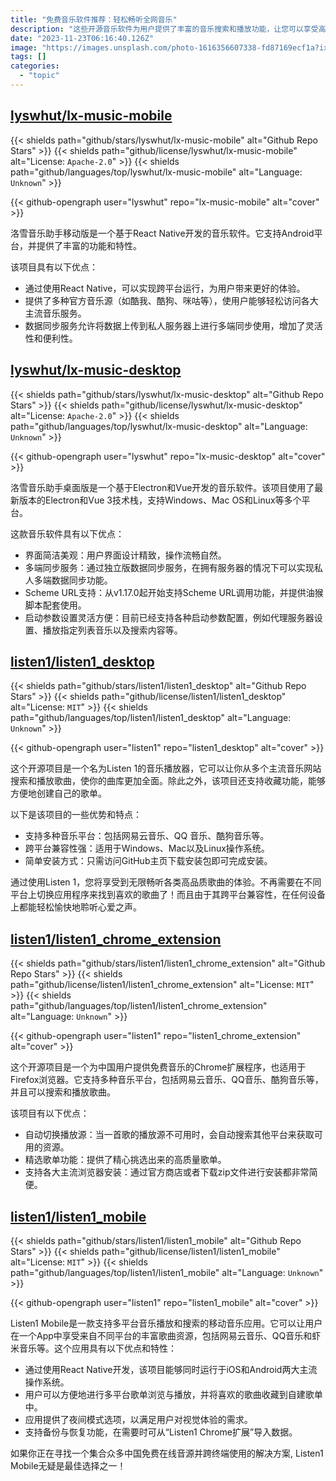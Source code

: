 ```yaml
---
title: "免费音乐软件推荐：轻松畅听全网音乐"
description: "这些开源音乐软件为用户提供了丰富的音乐搜索和播放功能，让您可以享受高品质的音乐畅听体验。它们支持多种音乐平台，如网易云音乐、QQ音乐、酷狗音乐等，同时提供了自动切换播放源、精选歌单、数据同步等实用功能。选择这些项目，您将能够轻松搜索、播放和收藏喜爱的音乐。"
date: "2023-11-23T06:16:40.126Z"
image: "https://images.unsplash.com/photo-1616356607338-fd87169ecf1a?ixid=M3w0NjYxMjd8MHwxfGFsbHx8fHx8fHx8fDE2ODc3MDg1MDB8&ixlib=rb-4.0.3"
tags: []
categories:
  - "topic"
---
```


## [lyswhut/lx-music-mobile](https://github.com/lyswhut/lx-music-mobile)

{{< shields path="github/stars/lyswhut/lx-music-mobile" alt="Github Repo Stars" >}} {{< shields path="github/license/lyswhut/lx-music-mobile" alt="License: `Apache-2.0`" >}} {{< shields path="github/languages/top/lyswhut/lx-music-mobile" alt="Language: `Unknown`" >}}

{{< github-opengraph user="lyswhut" repo="lx-music-mobile" alt="cover" >}}

洛雪音乐助手移动版是一个基于React Native开发的音乐软件。它支持Android平台，并提供了丰富的功能和特性。

该项目具有以下优点：

- 通过使用React Native，可以实现跨平台运行，为用户带来更好的体验。
- 提供了多种官方音乐源（如酷我、酷狗、咪咕等），使用户能够轻松访问各大主流音乐服务。
- 数据同步服务允许将数据上传到私人服务器上进行多端同步使用，增加了灵活性和便利性。
  
## [lyswhut/lx-music-desktop](https://github.com/lyswhut/lx-music-desktop)

{{< shields path="github/stars/lyswhut/lx-music-desktop" alt="Github Repo Stars" >}} {{< shields path="github/license/lyswhut/lx-music-desktop" alt="License: `Apache-2.0`" >}} {{< shields path="github/languages/top/lyswhut/lx-music-desktop" alt="Language: `Unknown`" >}}

{{< github-opengraph user="lyswhut" repo="lx-music-desktop" alt="cover" >}}

洛雪音乐助手桌面版是一个基于Electron和Vue开发的音乐软件。该项目使用了最新版本的Electron和Vue 3技术栈，支持Windows、Mac OS和Linux等多个平台。

这款音乐软件具有以下优点：

- 界面简洁美观：用户界面设计精致，操作流畅自然。
- 多端同步服务：通过独立版数据同步服务，在拥有服务器的情况下可以实现私人多端数据同步功能。
- Scheme URL支持：从v1.17.0起开始支持Scheme URL调用功能，并提供油猴脚本配套使用。
- 启动参数设置灵活方便：目前已经支持各种启动参数配置，例如代理服务器设置、播放指定列表音乐以及搜索内容等。
  
## [listen1/listen1_desktop](https://github.com/listen1/listen1_desktop)

{{< shields path="github/stars/listen1/listen1_desktop" alt="Github Repo Stars" >}} {{< shields path="github/license/listen1/listen1_desktop" alt="License: `MIT`" >}} {{< shields path="github/languages/top/listen1/listen1_desktop" alt="Language: `Unknown`" >}}

{{< github-opengraph user="listen1" repo="listen1_desktop" alt="cover" >}}

这个开源项目是一个名为Listen 1的音乐播放器，它可以让你从多个主流音乐网站搜索和播放歌曲，使你的曲库更加全面。除此之外，该项目还支持收藏功能，能够方便地创建自己的歌单。

以下是该项目的一些优势和特点：

- 支持多种音乐平台：包括网易云音乐、QQ 音乐、酷狗音乐等。
- 跨平台兼容性强：适用于Windows、Mac以及Linux操作系统。
- 简单安装方式：只需访问GitHub主页下载安装包即可完成安装。

通过使用Listen 1，您将享受到无限畅听各类高品质歌曲的体验。不再需要在不同平台上切换应用程序来找到喜欢的歌曲了！而且由于其跨平台兼容性，在任何设备上都能轻松愉快地聆听心爱之声。
  
## [listen1/listen1_chrome_extension](https://github.com/listen1/listen1_chrome_extension)

{{< shields path="github/stars/listen1/listen1_chrome_extension" alt="Github Repo Stars" >}} {{< shields path="github/license/listen1/listen1_chrome_extension" alt="License: `MIT`" >}} {{< shields path="github/languages/top/listen1/listen1_chrome_extension" alt="Language: `Unknown`" >}}

{{< github-opengraph user="listen1" repo="listen1_chrome_extension" alt="cover" >}}

这个开源项目是一个为中国用户提供免费音乐的Chrome扩展程序，也适用于Firefox浏览器。它支持多种音乐平台，包括网易云音乐、QQ音乐、酷狗音乐等，并且可以搜索和播放歌曲。

该项目有以下优点：

- 自动切换播放源：当一首歌的播放源不可用时，会自动搜索其他平台来获取可用的资源。
- 精选歌单功能：提供了精心挑选出来的高质量歌单。
- 支持各大主流浏览器安装：通过官方商店或者下载zip文件进行安装都非常简便。
  
## [listen1/listen1_mobile](https://github.com/listen1/listen1_mobile)

{{< shields path="github/stars/listen1/listen1_mobile" alt="Github Repo Stars" >}} {{< shields path="github/license/listen1/listen1_mobile" alt="License: `MIT`" >}} {{< shields path="github/languages/top/listen1/listen1_mobile" alt="Language: `Unknown`" >}}

{{< github-opengraph user="listen1" repo="listen1_mobile" alt="cover" >}}

Listen1 Mobile是一款支持多平台音乐播放和搜索的移动音乐应用。它可以让用户在一个App中享受来自不同平台的丰富歌曲资源，包括网易云音乐、QQ音乐和虾米音乐等。这个应用具有以下优点和特性：

- 通过使用React Native开发，该项目能够同时运行于iOS和Android两大主流操作系统。
- 用户可以方便地进行多平台歌单浏览与播放，并将喜欢的歌曲收藏到自建歌单中。
- 应用提供了夜间模式选项，以满足用户对视觉体验的需求。
- 支持备份与恢复功能，在需要时可从“Listen1 Chrome扩展”导入数据。

如果你正在寻找一个集合众多中国免费在线音源并跨终端使用的解决方案, Listen1 Mobile无疑是最佳选择之一！
  